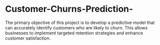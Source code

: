 # Customer-Churns-Prediction-
The primary objective of this project is to develop a predictive model that can accurately identify customers who are likely to churn. This allows businesses to implement targeted retention strategies and enhance customer satisfaction.
